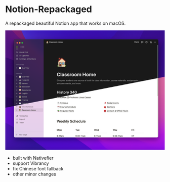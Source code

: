 # Notion-Repackaged
A repackaged beautiful Notion app that works on macOS.

![Image text](img/IMG_0148.PNG)

- built with Nativefier
- support Vibrancy
- fix Chinese font fallback
- other minor changes
